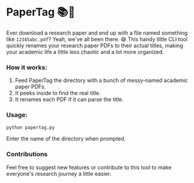 # PaperTag 📚🔖

Ever download a research paper and end up with a file named something like `12345abc.pdf`? Yeah, we've all been there. 😅
This handy little CLI tool quickly renames your research paper PDFs to their actual titles, making your academic life a little less chaotic and a lot more organized. 

### How it works:
1. Feed PaperTag the directory with a bunch of messy-named academic paper PDFs.
2. It peeks inside to find the real title.
3. It renames each PDF if it can parse the title.

### Usage:
```bash
python papertag.py
```
Enter the name of the directory when prompted.

### Contributions
Feel free to suggest new features or contribute to this tool to make everyone's research journey a little easier. 
